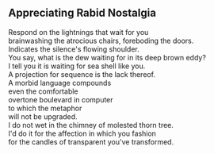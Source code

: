 Appreciating Rabid Nostalgia
----------------------------
  
Respond on the lightnings that wait for you  
brainwashing the atrocious chairs, foreboding the doors.  
Indicates the silence's flowing shoulder.  
You say, what is the dew waiting for in its deep brown eddy?  
I tell you it is waiting for sea shell like you.  
A projection for sequence is the lack thereof.  
A morbid language compounds  
even the comfortable  
overtone boulevard in computer  
to which the metaphor  
will not be upgraded.  
I do not wet in the chimney of molested thorn tree.  
I'd do it for the affection in which you fashion  
for the candles of transparent you've transformed.  
